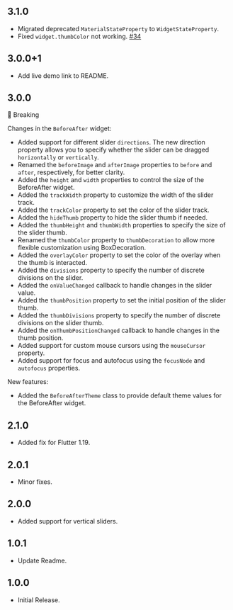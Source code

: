 ## 3.1.0

- Migrated deprecated `MaterialStateProperty` to `WidgetStateProperty`.
- Fixed `widget.thumbColor` not working. [#34](https://github.com/xsahil03x/before_after/issues/34)

## 3.0.0+1

- Add live demo link to README.

## 3.0.0

🚨 Breaking

Changes in the `BeforeAfter` widget:

- Added support for different slider `directions`. The new direction property allows you to specify whether the slider
  can be dragged `horizontally` or `vertically`.
- Renamed the `beforeImage` and `afterImage` properties to `before` and `after`, respectively, for better clarity.
- Added the `height` and `width` properties to control the size of the BeforeAfter widget.
- Added the `trackWidth` property to customize the width of the slider track.
- Added the `trackColor` property to set the color of the slider track.
- Added the `hideThumb` property to hide the slider thumb if needed.
- Added the `thumbHeight` and `thumbWidth` properties to specify the size of the slider thumb.
- Renamed the `thumbColor` property to `thumbDecoration` to allow more flexible customization using BoxDecoration.
- Added the `overlayColor` property to set the color of the overlay when the thumb is interacted.
- Added the `divisions` property to specify the number of discrete divisions on the slider.
- Added the `onValueChanged` callback to handle changes in the slider value.
- Added the `thumbPosition` property to set the initial position of the slider thumb.
- Added the `thumbDivisions` property to specify the number of discrete divisions on the slider thumb.
- Added the `onThumbPositionChanged` callback to handle changes in the thumb position.
- Added support for custom mouse cursors using the `mouseCursor` property.
- Added support for focus and autofocus using the `focusNode` and `autofocus` properties.

New features:

- Added the `BeforeAfterTheme` class to provide default theme values for the BeforeAfter widget.

## 2.1.0

- Added fix for Flutter 1.19.

## 2.0.1

- Minor fixes.

## 2.0.0

- Added support for vertical sliders.

## 1.0.1

- Update Readme.

## 1.0.0

- Initial Release.